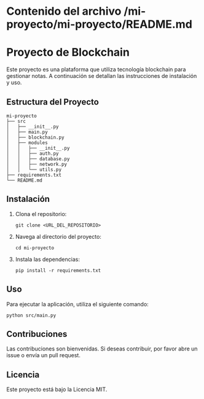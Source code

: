 # Contenido del archivo /mi-proyecto/mi-proyecto/README.md

# Proyecto de Blockchain

Este proyecto es una plataforma que utiliza tecnología blockchain para gestionar notas. A continuación se detallan las instrucciones de instalación y uso.

## Estructura del Proyecto

```
mi-proyecto
├── src
│   ├── __init__.py
│   ├── main.py
│   ├── blockchain.py
│   ├── modules
│   │   ├── __init__.py
│   │   ├── auth.py
│   │   ├── database.py
│   │   ├── network.py
│   │   └── utils.py
├── requirements.txt
└── README.md
```

## Instalación

1. Clona el repositorio:
   ```
   git clone <URL_DEL_REPOSITORIO>
   ```
2. Navega al directorio del proyecto:
   ```
   cd mi-proyecto
   ```
3. Instala las dependencias:
   ```
   pip install -r requirements.txt
   ```

## Uso

Para ejecutar la aplicación, utiliza el siguiente comando:
```
python src/main.py
```

## Contribuciones

Las contribuciones son bienvenidas. Si deseas contribuir, por favor abre un issue o envía un pull request.

## Licencia

Este proyecto está bajo la Licencia MIT.